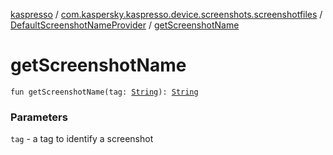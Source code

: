 [kaspresso](../../index.md) / [com.kaspersky.kaspresso.device.screenshots.screenshotfiles](../index.md) / [DefaultScreenshotNameProvider](index.md) / [getScreenshotName](./get-screenshot-name.md)

# getScreenshotName

`fun getScreenshotName(tag: `[`String`](https://kotlinlang.org/api/latest/jvm/stdlib/kotlin/-string/index.html)`): `[`String`](https://kotlinlang.org/api/latest/jvm/stdlib/kotlin/-string/index.html)

### Parameters

`tag` - a tag to identify a screenshot